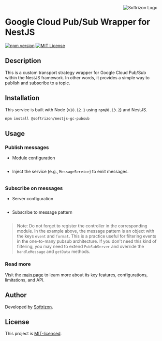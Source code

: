 <img src="https://i.ibb.co/rxN33YX/poweredbysoftrizon.png" alt="Softrizon Logo" title="Softfrizon" align="right"/>

# Google Cloud Pub/Sub Wrapper for NestJS

[![npm version][version-img]][version-url]
[![MIT License][license-img]][license-url]

## Description

This is a custom transport strategy wrapper for Google Cloud Pub/Sub within the
NestJS framework. In other words, it provides a simple way to publish and
subscribe to a topic.

## Installation

This service is built with Node (`v18.12.1` using `npm@8.13.2`) and NestJS.

```bash
npm install @softrizon/nestjs-gc-pubsub
```

## Usage

### Publish messages

- Module configuration

```ts

```

- Inject the service (e.g., `MessageService`) to emit messages.

```ts

```

### Subscribe on messages

- Server configuration

```ts

```

- Subscribe to message pattern

```ts

```

> Note: Do not forget to register the controller in the corresponding module.
> In the example above, the message pattern is an object with the keys `event`
> and `format`. This is a practice useful for filtering events in the one-to-many
> pubsub architecture. If you don't need this kind of filtering, you may need to
> extend `PubSubServer` and override the `handleMessage` and `getData` methods.

### Read more

Visit the [main page][googleapis-url] to learn more about its key features,
configurations, limitations, and API.

## Author

Developed by [Softrizon](https://github.com/softrizon).

## License

This project is [MIT-licensed](LICENSE).

[googleapis-url]: https://github.com/googleapis/nodejs-pubsub
[version-img]: https://img.shields.io/npm/v/@softrizon/nestjs-gc-pubsub
[version-url]: https://www.npmjs.com/package/@softrizon/nestjs-gc-pubsub
[license-img]: https://img.shields.io/npm/l/@softrizon/nestjs-gc-pubsub
[license-url]: https://opensource.org/licenses/MIT
